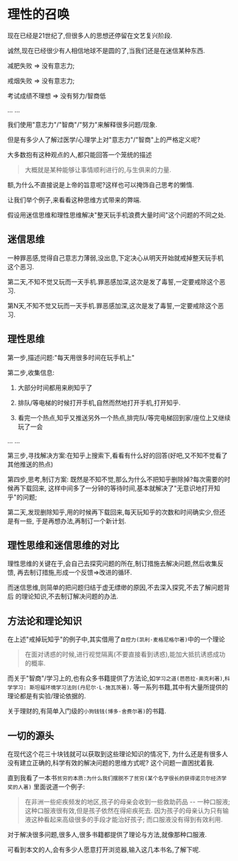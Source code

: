 # 理性的召唤

现在已经是21世纪了,但很多人的思想还停留在文艺复兴阶段.

诚然,现在已经很少有人相信地球不是圆的了,当我们还是在迷信某种东西.

减肥失败 => 没有意志力;

戒烟失败 => 没有意志力;

考试成绩不理想 => 没有努力/智商低

... ...

我们使用"意志力"/"智商"/"努力"来解释很多问题/现象.

但是有多少人了解过医学/心理学上对"意志力"/"智商"上的严格定义呢?

大多数抱有这种观点的人,都只能回答一个笼统的描述
> 大概就是某种能够让事情顺利进行的,与生俱来的力量.

额,为什么不直接说是上帝的旨意呢?这样也可以掩饰自己思考的懒惰.

让我们举个例子,来看看这种思维方式带来的弊端.

假设用迷信思维和理性思维解决"整天玩手机浪费大量时间"这个问题的不同之处.

## 迷信思维
一种罪恶感,觉得自己意志力薄弱,没出息,下定决心从明天开始就戒掉整天玩手机
这个恶习. 

第二天,不知不觉又玩而一天手机.罪恶感加深,这次是发了毒誓,一定要戒除这个恶习.

第N天,不知不觉又玩而一天手机.罪恶感加深,这次是发了毒誓,一定要戒除这个恶习.

## 理性思维
第一步,描述问题:"每天用很多时间在玩手机上"

第二步,收集信息: 

1. 大部分时间都用来刷知乎了

2. 排队/等电梯的时候打开手机,自然而然地打开手机,打开知乎.

3. 看完一个热点,知乎又推送另外一个热点,排完队/等完电梯回到家/座位上又继续玩了一会

... ...
    
第三步,寻找解决方案:在知乎上搜索下,看看有什么好的回答(好吧,又不知不觉看了其他推送的热点)

第四步,思考,制订方案: 既然是不知不觉,那么为什么不把知乎删除掉?每次需要的时候再下载回来,
这样中间多了一分钟的等待时间,基本就解决了"无意识地打开知乎"的问题;

第二天,发现删除知乎,用的时候再下载回来,每天玩知乎的次数和时间确实少,但还是有一些,
于是再想办法,再制订一个新计划.

## 理性思维和迷信思维的对比
理性思维的关键在于,会自己去探究问题的所在,制订措施去解决问题,然后收集反馈,
再去制订措施,形成一个反馈=>改进的循环.

而迷信思维,则简单的把问题归结于虚无缥缈的原因,不去深入探究,不去了解问题背后
的理论知识,不去制订解决问题的办法.

## 方法论和理论知识
在上述"戒掉玩知乎"的例子中,其实借用了`自控力(凯利·麦格尼格尔著)`中的一个理论
> 在面对诱惑的时候,进行视觉隔离(不要直接看到诱惑),能加大抵抗诱惑成功的概率.

而关于"智商"/学习上的,也有众多书籍提供了方法论,如`学习之道(芭芭拉·奥克利著)`,`科学学习: 斯坦福环境学习法则(丹尼尔·L·施瓦茨著)`.
等一系列书籍,其中有大量所提供的理论都是有实验/理论依据的.

关于理财的,有简单入门级的`小狗钱钱(博多·舍费尔著)`的书籍.

## 一切的源头

在现代这个花三十块钱就可以获取到这些理论知识的情况下,
为什么还是有很多人没有建立正确的,科学有效的解决问题的思维方式呢?
这个问题一直困扰着我.

直到我看了一本书`贫穷的本质:为什么我们摆脱不了贫穷(某个名字很长的获得诺贝尔经济学奖的人著)`
里面说道一个例子:
> 在非洲一些疟疾频发的地区,孩子的母亲会收到一些救助药品 -- 一种口服液;
> 这种口服液很有效,但是孩子依然在得疟疾死去.
> 因为孩子的母亲认为只有输液这种看起来高级很多的手段才能治好孩子;
> 而口服液没有得到有效利用.

对于解决很多问题,很多人,很多书籍都提供了理论与方法,就像那种口服液.

可看到本文的人,会有多少人愿意打开浏览器,输入这几本书名,了解下呢.

